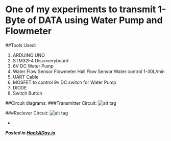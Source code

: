 # One of my experiments to transmit 1-Byte of DATA using Water Pump and Flowmeter

##Tools Used:
1. ARDUINO UNO
2. STM32F4 Discoveryboard
3. 6V DC Water Pump
4. Water Flow Sensor Flowmeter Hall Flow Sensor Water control 1-30L/min
5. UART Cable
6. MOSFET to control 9v DC switch for Water Pump
7. DIODE
8. Switch Button

##Circuit diagrams:
###Transmitter Circuit:
![alt tag](http://i.imgur.com/NUUahlb.png)

###Recievor Circuit:
![alt tag](http://i.imgur.com/JzvgO2Z.png)

-
***Posted in [HackADay.io](https://hackaday.io/project/19265-fluid-data-encoder-v1)***
